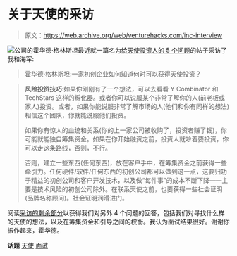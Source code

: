 # 关于天使的采访

> 原文：<https://web.archive.org/web/venturehacks.com/inc-interview>

[![](img/91b3979350031eb1f27651f15bb2f4e8.png)](https://web.archive.org/web/20220928225637/http://www.inc.com/howard-greenstein/5-questions-for-an-angel-investor.html)公司的霍华德·格林斯坦最近就一篇名为[给天使投资人的 5 个问题](https://web.archive.org/web/20220928225637/http://www.inc.com/howard-greenstein/5-questions-for-an-angel-investor.html)的帖子采访了我和海军:

> 霍华德·格林斯坦:一家初创企业如何知道何时可以获得天使投资？

> **风险投资技巧**:如果你刚刚有了一个想法，可以去看看 Y Combinator 和 TechStars 这样的孵化器。或者你可以说服某个非常了解你的人(前老板或家人)投资。或者，如果你能说服非常了解市场的人(他们和你有同样的想法)相信这个团队，你就能说服他们投资。
> 
> 如果你有惊人的血统和关系(你的上一家公司被收购了，投资者赚了钱)，你可能就能独自筹集资金。如果在你开始融资之前，投资人就吵着要投资，你可以走这条路线，否则，不行。
> 
> 否则，建立一些东西(任何东西)，放在客户手中，在筹集资金之前获得一些牵引力。任何硬件/软件/任何东西的初创公司都可以做到这一点，这要归功于精益的初创公司和客户开发技术，以及做“每件事”的成本不断下降——主要是技术风险的初创公司除外。在联系天使之前，也要获得一些社会证明(品牌名称顾问)。社会证明润滑进门。

阅读[采访的剩余部分](https://web.archive.org/web/20220928225637/http://www.inc.com/howard-greenstein/5-questions-for-an-angel-investor.html)以获得我们对另外 4 个问题的回答，包括我们对寻找什么样的天使的想法，以及在筹集资金和引导之间的权衡。我认为面试结果很好。谢谢你振作起来，霍华德。

**话题** [天使](https://web.archive.org/web/20220928225637/https://venturehacks.com/topics/angels) [面试](https://web.archive.org/web/20220928225637/https://venturehacks.com/topics/interview)